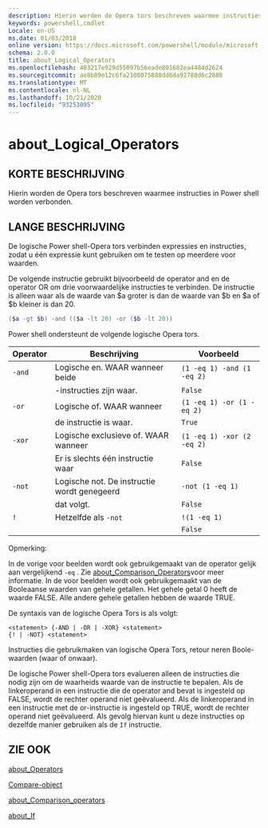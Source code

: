 ```yaml
---
description: Hierin worden de Opera tors beschreven waarmee instructies in Power shell worden verbonden.
keywords: powershell,cmdlet
Locale: en-US
ms.date: 01/03/2018
online version: https://docs.microsoft.com/powershell/module/microsoft.powershell.core/about/about_logical_operators?view=powershell-6&WT.mc_id=ps-gethelp
schema: 2.0.0
title: about_Logical_Operators
ms.openlocfilehash: 483217e929d55097b56eade801682ea4484d2624
ms.sourcegitcommit: ae8b89e12c6fa2108075888dd6da92788d6c2888
ms.translationtype: MT
ms.contentlocale: nl-NL
ms.lasthandoff: 10/21/2020
ms.locfileid: "93253095"
---
```

# <a name="about_logical_operators"></a>about_Logical_Operators

## <a name="short-description"></a>KORTE BESCHRIJVING
Hierin worden de Opera tors beschreven waarmee instructies in Power shell worden verbonden.

## <a name="long-description"></a>LANGE BESCHRIJVING

De logische Power shell-Opera tors verbinden expressies en instructies, zodat u één expressie kunt gebruiken om te testen op meerdere voor waarden.

De volgende instructie gebruikt bijvoorbeeld de operator and en de operator OR om drie voorwaardelijke instructies te verbinden. De instructie is alleen waar als de waarde van $a groter is dan de waarde van $b en $a of $b kleiner is dan
20.

```powershell
($a -gt $b) -and (($a -lt 20) -or ($b -lt 20))
```

Power shell ondersteunt de volgende logische Opera tors.

|Operator|Beschrijving                        |Voorbeeld                   |
|--------|-----------------------------------|--------------------------|
|`-and`  |Logische en. WAAR wanneer beide        |`(1 -eq 1) -and (1 -eq 2)`|
|        |-instructies zijn waar.               |`False`                   |
|`-or`   |Logische of. WAAR wanneer       |`(1 -eq 1) -or (1 -eq 2)` |
|        |de instructie is waar.                 |`True`                    |
|`-xor`  |Logische exclusieve of. WAAR wanneer    |`(1 -eq 1) -xor (2 -eq 2)`|
|        |Er is slechts één instructie waar         |`False`                   |
|`-not`  |Logische not. De instructie wordt genegeerd |`-not (1 -eq 1)`          |
|        |dat volgt.                      |`False`                   |
|`!`     |Hetzelfde als `-not`                     |`!(1 -eq 1)`              |
|        |                                   |`False`                   |

 Opmerking:

In de vorige voor beelden wordt ook gebruikgemaakt van de operator gelijk aan vergelijkend `-eq` . Zie [about_Comparison_Operators](about_Comparison_Operators.md)voor meer informatie. In de voor beelden wordt ook gebruikgemaakt van de Booleaanse waarden van gehele getallen. Het gehele getal 0 heeft de waarde FALSE. Alle andere gehele getallen hebben de waarde TRUE.

De syntaxis van de logische Opera Tors is als volgt:

```
<statement> {-AND | -OR | -XOR} <statement>
{! | -NOT} <statement>
```

Instructies die gebruikmaken van logische Opera Tors, retour neren Boole-waarden (waar of onwaar).

De logische Power shell-Opera tors evalueren alleen de instructies die nodig zijn om de waarheids waarde van de instructie te bepalen. Als de linkeroperand in een instructie die de operator and bevat is ingesteld op FALSE, wordt de rechter operand niet geëvalueerd.
Als de linkeroperand in een instructie met de or-instructie is ingesteld op TRUE, wordt de rechter operand niet geëvalueerd. Als gevolg hiervan kunt u deze instructies op dezelfde manier gebruiken als de `If` instructie.

## <a name="see-also"></a>ZIE OOK

[about_Operators](about_Operators.md)

[Compare-object](xref:Microsoft.PowerShell.Utility.Compare-Object)

[about_Comparison_operators](about_Comparison_Operators.md)

[about_If](about_If.md)
